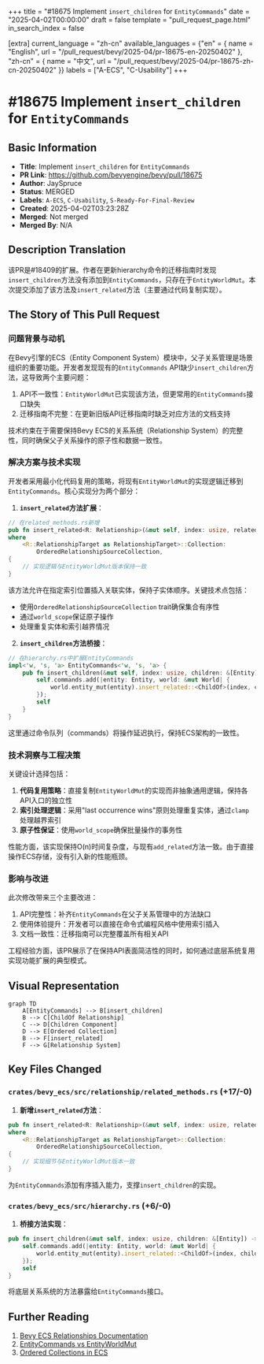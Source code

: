 +++
title = "#18675 Implement `insert_children` for `EntityCommands`"
date = "2025-04-02T00:00:00"
draft = false
template = "pull_request_page.html"
in_search_index = false

[extra]
current_language = "zh-cn"
available_languages = {"en" = { name = "English", url = "/pull_request/bevy/2025-04/pr-18675-en-20250402" }, "zh-cn" = { name = "中文", url = "/pull_request/bevy/2025-04/pr-18675-zh-cn-20250402" }}
labels = ["A-ECS", "C-Usability"]
+++

# #18675 Implement `insert_children` for `EntityCommands`

## Basic Information
- **Title**: Implement `insert_children` for `EntityCommands`
- **PR Link**: https://github.com/bevyengine/bevy/pull/18675
- **Author**: JaySpruce
- **Status**: MERGED
- **Labels**: `A-ECS`, `C-Usability`, `S-Ready-For-Final-Review`
- **Created**: 2025-04-02T03:23:28Z
- **Merged**: Not merged
- **Merged By**: N/A

## Description Translation
该PR是#18409的扩展。作者在更新hierarchy命令的迁移指南时发现`insert_children`方法没有添加到`EntityCommands`，只存在于`EntityWorldMut`。本次提交添加了该方法及`insert_related`方法（主要通过代码复制实现）。

## The Story of This Pull Request

### 问题背景与动机
在Bevy引擎的ECS（Entity Component System）模块中，父子关系管理是场景组织的重要功能。开发者发现现有的`EntityCommands` API缺少`insert_children`方法，这导致两个主要问题：

1. API不一致性：`EntityWorldMut`已实现该方法，但更常用的`EntityCommands`接口缺失
2. 迁移指南不完整：在更新旧版API迁移指南时缺乏对应方法的文档支持

技术约束在于需要保持Bevy ECS的关系系统（Relationship System）的完整性，同时确保父子关系操作的原子性和数据一致性。

### 解决方案与技术实现
开发者采用最小化代码复用的策略，将现有`EntityWorldMut`的实现逻辑迁移到`EntityCommands`。核心实现分为两个部分：

1. **`insert_related`方法扩展**：
```rust
// 在related_methods.rs新增
pub fn insert_related<R: Relationship>(&mut self, index: usize, related: &[Entity]) -> &mut Self
where
    <R::RelationshipTarget as RelationshipTarget>::Collection: 
        OrderedRelationshipSourceCollection,
{
    // 实现逻辑与EntityWorldMut版本保持一致
}
```
该方法允许在指定索引位置插入关联实体，保持子实体顺序。关键技术点包括：
- 使用`OrderedRelationshipSourceCollection` trait确保集合有序性
- 通过`world_scope`保证原子操作
- 处理重复实体和索引越界情况

2. **`insert_children`方法桥接**：
```rust
// 在hierarchy.rs中扩展EntityCommands
impl<'w, 's, 'a> EntityCommands<'w, 's, 'a> {
    pub fn insert_children(&mut self, index: usize, children: &[Entity]) -> &mut Self {
        self.commands.add(|entity: Entity, world: &mut World| {
            world.entity_mut(entity).insert_related::<ChildOf>(index, children);
        });
        self
    }
}
```
这里通过命令队列（commands）将操作延迟执行，保持ECS架构的一致性。

### 技术洞察与工程决策
关键设计选择包括：
1. **代码复用策略**：直接复制`EntityWorldMut`的实现而非抽象通用逻辑，保持各API入口的独立性
2. **索引处理逻辑**：采用"last occurrence wins"原则处理重复实体，通过`clamp`处理越界索引
3. **原子性保证**：使用`world_scope`确保批量操作的事务性

性能方面，该实现保持O(n)时间复杂度，与现有`add_related`方法一致。由于直接操作ECS存储，没有引入新的性能瓶颈。

### 影响与改进
此次修改带来三个主要改进：
1. API完整性：补齐`EntityCommands`在父子关系管理中的方法缺口
2. 使用体验提升：开发者可以直接在命令式编程风格中使用索引插入
3. 文档一致性：迁移指南可以完整覆盖所有相关API

工程经验方面，该PR展示了在保持API表面简洁性的同时，如何通过底层系统复用实现功能扩展的典型模式。

## Visual Representation

```mermaid
graph TD
    A[EntityCommands] --> B[insert_children]
    B --> C[ChildOf Relationship]
    C --> D[Children Component]
    D --> E[Ordered Collection]
    B --> F[insert_related]
    F --> G[Relationship System]
```

## Key Files Changed

### `crates/bevy_ecs/src/relationship/related_methods.rs` (+17/-0)
1. **新增`insert_related`方法**：
```rust
pub fn insert_related<R: Relationship>(&mut self, index: usize, related: &[Entity]) -> &mut Self
where
    <R::RelationshipTarget as RelationshipTarget>::Collection: 
        OrderedRelationshipSourceCollection,
{
    // 实现细节与EntityWorldMut版本一致
}
```
为`EntityCommands`添加有序插入能力，支撑`insert_children`的实现。

### `crates/bevy_ecs/src/hierarchy.rs` (+6/-0)
1. **桥接方法实现**：
```rust
pub fn insert_children(&mut self, index: usize, children: &[Entity]) -> &mut Self {
    self.commands.add(|entity: Entity, world: &mut World| {
        world.entity_mut(entity).insert_related::<ChildOf>(index, children);
    });
    self
}
```
将底层关系系统的方法暴露给`EntityCommands`接口。

## Further Reading
1. [Bevy ECS Relationships Documentation](https://bevyengine.org/learn/book/ECS/relationships/)
2. [EntityCommands vs EntityWorldMut](https://github.com/bevyengine/bevy/discussions/18399)
3. [Ordered Collections in ECS](https://www.reddit.com/r/bevy/comments/xyz123/ordered_children_implementation/)